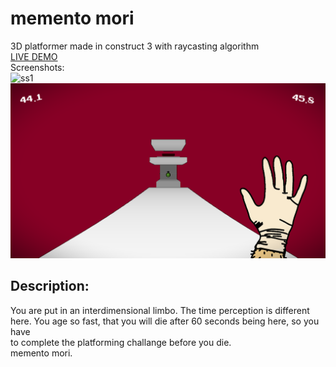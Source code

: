 # memento mori
3D platformer made in construct 3 with raycasting algorithm  
[LIVE DEMO](http://portfolio.mcgo.pl/memento/)  
Screenshots:  
![ss1](https://i.postimg.cc/R0Tg4MMS/image.png)
![ss2](image.png)  
## Description:
You are put in an interdimensional limbo. The time perception is different here. You age so fast, that you will die after 60 seconds being here, so you have  
to complete the platforming challange before you die.  
memento mori.
